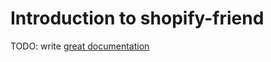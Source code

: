 # Introduction to shopify-friend

TODO: write [great documentation](http://jacobian.org/writing/great-documentation/what-to-write/)
